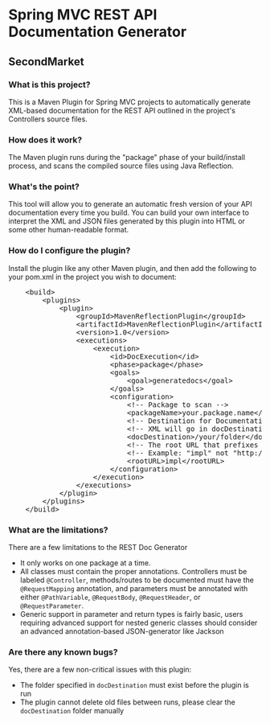 # Spring MVC REST API Documentation Generator
## SecondMarket

### What is this project?
This is a Maven Plugin for Spring MVC projects to automatically generate XML-based documentation for the REST API outlined in the project's Controllers source files.

### How does it work?
The Maven plugin runs during the "package" phase of your build/install process, and scans the compiled source files using Java Reflection.

### What's the point?
This tool will allow you to generate an automatic fresh version of your API documentation every time you build.  You can build your own interface to interpret the XML and JSON files generated by this plugin into HTML or some other human-readable format.

### How do I configure the plugin?
Install the plugin like any other Maven plugin, and then add the following to your pom.xml in the project you wish to document:
<pre>
	&lt;build&gt;
	    &lt;plugins&gt;
	        &lt;plugin&gt;
	            &lt;groupId&gt;MavenReflectionPlugin&lt;/groupId&gt;
	            &lt;artifactId&gt;MavenReflectionPlugin&lt;/artifactId&gt;
	            &lt;version&gt;1.0&lt;/version&gt;
	            &lt;executions&gt;
	                &lt;execution&gt;
	                    &lt;id&gt;DocExecution&lt;/id&gt;
	                    &lt;phase&gt;package&lt;/phase&gt;
	                    &lt;goals&gt;
	                        &lt;goal&gt;generatedocs&lt;/goal&gt;
	                    &lt;/goals&gt;
	                    &lt;configuration&gt;
	                        &lt;!-- Package to scan --&gt;
	                        &lt;packageName&gt;your.package.name&lt;/packageName&gt;
	                        &lt;!-- Destination for Documentation --&gt;
	                        &lt;!-- XML will go in docDestination/xml, JSON will go in docDestination/json --&gt;
	                        &lt;docDestination&gt;/your/folder&lt;/docDestination&gt;
	                        &lt;!-- The root URL that prefixes your annotations, just the path and NOT the domain --&gt;
	                        &lt;!-- Example: "impl" not "http://www.secondmarket.com/impl" --&gt;
	                        &lt;rootURL&gt;impl&lt;/rootURL&gt;
	                    &lt;/configuration&gt;
	                &lt;/execution&gt;
	            &lt;/executions&gt;
	        &lt;/plugin&gt;
	    &lt;/plugins&gt;
	&lt;/build&gt;
</pre>

### What are the limitations?
There are a few limitations to the REST Doc Generator
<ul>
	<li>It only works on one package at a time.</li>
	<li>All classes must contain the proper annotations.  Controllers must be labeled <code>@Controller</code>, methods/routes to be documented must have the <code>@RequestMapping</code> annotation, and parameters must be annotated with either <code>@PathVariable</code>, <code>@RequestBody</code>, <code>@RequestHeader</code>, or <code>@RequestParameter</code>.
	<li>Generic support in parameter and return types is fairly basic, users requiring advanced support for nested generic classes should consider an advanced annotation-based JSON-generator like Jackson</li>
</ul>

### Are there any known bugs?
Yes, there are a few non-critical issues with this plugin:
<ul>
	<li>The folder specified in <code>docDestination</code> must exist before the plugin is run</li>
	<li>The plugin cannot delete old files between runs, please clear the <code>docDestination</code> folder manually</li>
</ul>